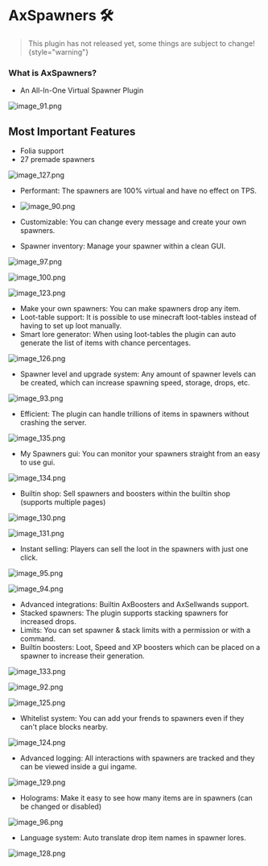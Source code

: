 # AxSpawners 🛠️

> This plugin has not released yet, some things are subject to change!
{style="warning"}

### What is AxSpawners?
- An All-In-One Virtual Spawner Plugin

![image_91.png](image_91.png)



## Most Important Features
- Folia support
- 27 premade spawners

![image_127.png](image_127.png)
- Performant: The spawners are 100% virtual and have no effect on TPS.

- ![image_90.png](image_90.png)
- Customizable: You can change every message and create your own spawners.
- Spawner inventory: Manage your spawner within a clean GUI.

![image_97.png](image_97.png)

![image_100.png](image_100.png)

![image_123.png](image_123.png)
- Make your own spawners: You can make spawners drop any item.
- Loot-table support: It is possible to use minecraft loot-tables instead of having to set up loot manually.
- Smart lore generator: When using loot-tables the plugin can auto generate the list of items with chance percentages.

![image_126.png](image_126.png)
- Spawner level and upgrade system: Any amount of spawner levels can be created, which can increase spawning speed, storage, drops, etc.

![image_93.png](image_93.png)
- Efficient: The plugin can handle trillions of items in spawners without crashing the server.

![image_135.png](image_135.png)
- My Spawners gui: You can monitor your spawners straight from an easy to use gui.

![image_134.png](image_134.png)

- Builtin shop: Sell spawners and boosters within the builtin shop (supports multiple pages)

![image_130.png](image_130.png)

![image_131.png](image_131.png)
- Instant selling: Players can sell the loot in the spawners with just one click.

![image_95.png](image_95.png)

![image_94.png](image_94.png)
- Advanced integrations: Builtin AxBoosters and AxSellwands support.
- Stacked spawners: The plugin supports stacking spawners for increased drops.
- Limits: You can set spawner & stack limits with a permission or with a command.
- Builtin boosters: Loot, Speed and XP boosters which can be placed on a spawner to increase their generation.

![image_133.png](image_133.png)

![image_92.png](image_92.png)

![image_125.png](image_125.png)
- Whitelist system: You can add your frends to spawners even if they can't place blocks nearby.

![image_124.png](image_124.png)
- Advanced logging: All interactions with spawners are tracked and they can be viewed inside a gui ingame.

![image_129.png](image_129.png)
- Holograms: Make it easy to see how many items are in spawners (can be changed or disabled)

![image_96.png](image_96.png)
- Language system: Auto translate drop item names in spawner lores.

![image_128.png](image_128.png)